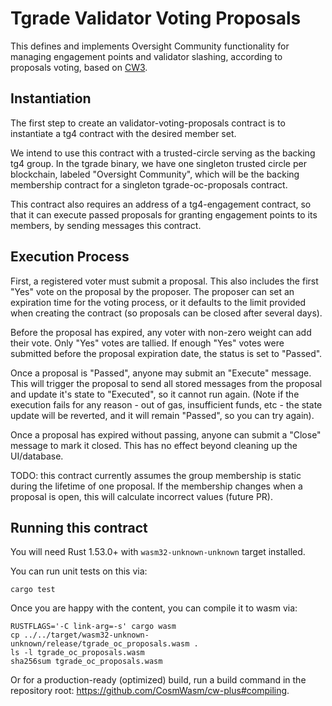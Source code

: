 # Tgrade Validator Voting Proposals

This defines and implements Oversight Community functionality for managing
engagement points and validator slashing, according to proposals voting,
based on [CW3](https://github.com/CosmWasm/cosmwasm-plus/tree/master/packages/cw3).

## Instantiation

The first step to create an validator-voting-proposals contract is to instantiate
a tg4 contract with the desired member set.

We intend to use this contract with a trusted-circle serving as the backing tg4 group.
In the tgrade binary, we have one singleton trusted circle per blockchain, labeled
"Oversight Community", which will be the backing membership contract for a
singleton tgrade-oc-proposals contract.

This contract also requires an address of a tg4-engagement contract, so that it
can execute passed proposals for granting engagement points to its members, by sending
messages this contract.

## Execution Process

First, a registered voter must submit a proposal. This also includes the
first "Yes" vote on the proposal by the proposer. The proposer can set
an expiration time for the voting process, or it defaults to the limit
provided when creating the contract (so proposals can be closed after several
days).

Before the proposal has expired, any voter with non-zero weight can add their
vote. Only "Yes" votes are tallied. If enough "Yes" votes were submitted before
the proposal expiration date, the status is set to "Passed".

Once a proposal is "Passed", anyone may submit an "Execute" message. This will
trigger the proposal to send all stored messages from the proposal and update
it's state to "Executed", so it cannot run again. (Note if the execution fails
for any reason - out of gas, insufficient funds, etc - the state update will
be reverted, and it will remain "Passed", so you can try again).

Once a proposal has expired without passing, anyone can submit a "Close"
message to mark it closed. This has no effect beyond cleaning up the UI/database.

TODO: this contract currently assumes the group membership is static during
the lifetime of one proposal. If the membership changes when a proposal is
open, this will calculate incorrect values (future PR).

## Running this contract

You will need Rust 1.53.0+ with `wasm32-unknown-unknown` target installed.

You can run unit tests on this via:

`cargo test`

Once you are happy with the content, you can compile it to wasm via:

```
RUSTFLAGS='-C link-arg=-s' cargo wasm
cp ../../target/wasm32-unknown-unknown/release/tgrade_oc_proposals.wasm .
ls -l tgrade_oc_proposals.wasm
sha256sum tgrade_oc_proposals.wasm
```

Or for a production-ready (optimized) build, run a build command in
the repository root: https://github.com/CosmWasm/cw-plus#compiling.
